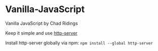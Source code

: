 # Vanilla-JavaScript
 Vanilla JavaScript by Chad Ridings

 Keep it simple and use [http-server](https://www.npmjs.com/package/http-server)

Install http-server globally via npm:
`npm install --global http-server`
